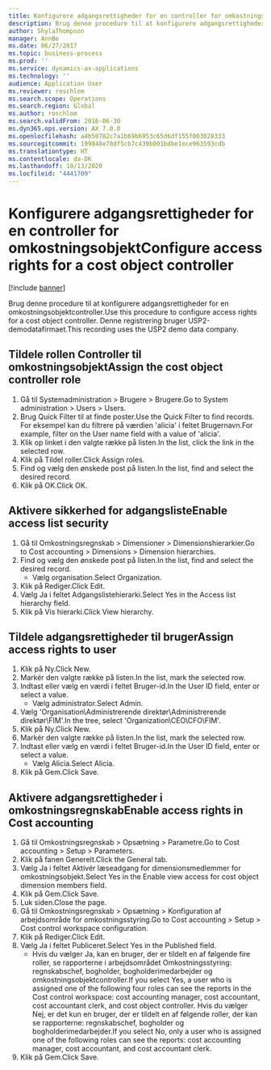 ```yaml
---
title: Konfigurere adgangsrettigheder for en controller for omkostningsobjekt
description: Brug denne procedure til at konfigurere adgangsrettigheder for en omkostningsobjektcontroller.
author: ShylaThompson
manager: AnnBe
ms.date: 06/27/2017
ms.topic: business-process
ms.prod: ''
ms.service: dynamics-ax-applications
ms.technology: ''
audience: Application User
ms.reviewer: roschlom
ms.search.scope: Operations
ms.search.region: Global
ms.author: roschlom
ms.search.validFrom: 2016-06-30
ms.dyn365.ops.version: AX 7.0.0
ms.openlocfilehash: a4b50782c7a1b69b6953c65d6df155f003028333
ms.sourcegitcommit: 199848e78df5cb7c439b001bdbe1ece963593cdb
ms.translationtype: HT
ms.contentlocale: da-DK
ms.lasthandoff: 10/13/2020
ms.locfileid: "4441709"
---
```

# <a name="configure-access-rights-for-a-cost-object-controller"></a><span data-ttu-id="cb5e4-103">Konfigurere adgangsrettigheder for en controller for omkostningsobjekt</span><span class="sxs-lookup"><span data-stu-id="cb5e4-103">Configure access rights for a cost object controller</span></span>

[!include [banner](../../includes/banner.md)]

<span data-ttu-id="cb5e4-104">Brug denne procedure til at konfigurere adgangsrettigheder for en omkostningsobjektcontroller.</span><span class="sxs-lookup"><span data-stu-id="cb5e4-104">Use this procedure to configure access rights for a cost object controller.</span></span> <span data-ttu-id="cb5e4-105">Denne registrering bruger USP2-demodatafirmaet.</span><span class="sxs-lookup"><span data-stu-id="cb5e4-105">This recording uses the USP2 demo data company.</span></span>


## <a name="assign-the-cost-object-controller-role"></a><span data-ttu-id="cb5e4-106">Tildele rollen Controller til omkostningsobjekt</span><span class="sxs-lookup"><span data-stu-id="cb5e4-106">Assign the cost object controller role</span></span>
1. <span data-ttu-id="cb5e4-107">Gå til Systemadministration > Brugere > Brugere.</span><span class="sxs-lookup"><span data-stu-id="cb5e4-107">Go to System administration > Users > Users.</span></span>
2. <span data-ttu-id="cb5e4-108">Brug Quick Filter til at finde poster.</span><span class="sxs-lookup"><span data-stu-id="cb5e4-108">Use the Quick Filter to find records.</span></span> <span data-ttu-id="cb5e4-109">For eksempel kan du filtrere på værdien 'alicia' i feltet Brugernavn.</span><span class="sxs-lookup"><span data-stu-id="cb5e4-109">For example, filter on the User name field with a value of 'alicia'.</span></span>
3. <span data-ttu-id="cb5e4-110">Klik op linket i den valgte række på listen.</span><span class="sxs-lookup"><span data-stu-id="cb5e4-110">In the list, click the link in the selected row.</span></span>
4. <span data-ttu-id="cb5e4-111">Klik på Tildel roller.</span><span class="sxs-lookup"><span data-stu-id="cb5e4-111">Click Assign roles.</span></span>
5. <span data-ttu-id="cb5e4-112">Find og vælg den ønskede post på listen.</span><span class="sxs-lookup"><span data-stu-id="cb5e4-112">In the list, find and select the desired record.</span></span>
6. <span data-ttu-id="cb5e4-113">Klik på OK.</span><span class="sxs-lookup"><span data-stu-id="cb5e4-113">Click OK.</span></span>

## <a name="enable-access-list-security"></a><span data-ttu-id="cb5e4-114">Aktivere sikkerhed for adgangsliste</span><span class="sxs-lookup"><span data-stu-id="cb5e4-114">Enable access list security</span></span>
1. <span data-ttu-id="cb5e4-115">Gå til Omkostningsregnskab > Dimensioner > Dimensionshierarkier.</span><span class="sxs-lookup"><span data-stu-id="cb5e4-115">Go to Cost accounting > Dimensions > Dimension hierarchies.</span></span>
2. <span data-ttu-id="cb5e4-116">Find og vælg den ønskede post på listen.</span><span class="sxs-lookup"><span data-stu-id="cb5e4-116">In the list, find and select the desired record.</span></span>
    * <span data-ttu-id="cb5e4-117">Vælg organisation.</span><span class="sxs-lookup"><span data-stu-id="cb5e4-117">Select Organization.</span></span>  
3. <span data-ttu-id="cb5e4-118">Klik på Rediger.</span><span class="sxs-lookup"><span data-stu-id="cb5e4-118">Click Edit.</span></span>
4. <span data-ttu-id="cb5e4-119">Vælg Ja i feltet Adgangslistehierarki.</span><span class="sxs-lookup"><span data-stu-id="cb5e4-119">Select Yes in the Access list hierarchy field.</span></span>
5. <span data-ttu-id="cb5e4-120">Klik på Vis hierarki.</span><span class="sxs-lookup"><span data-stu-id="cb5e4-120">Click View hierarchy.</span></span>

## <a name="assign-access-rights-to-user"></a><span data-ttu-id="cb5e4-121">Tildele adgangsrettigheder til bruger</span><span class="sxs-lookup"><span data-stu-id="cb5e4-121">Assign access rights to user</span></span>
1. <span data-ttu-id="cb5e4-122">Klik på Ny.</span><span class="sxs-lookup"><span data-stu-id="cb5e4-122">Click New.</span></span>
2. <span data-ttu-id="cb5e4-123">Markér den valgte række på listen.</span><span class="sxs-lookup"><span data-stu-id="cb5e4-123">In the list, mark the selected row.</span></span>
3. <span data-ttu-id="cb5e4-124">Indtast eller vælg en værdi i feltet Bruger-id.</span><span class="sxs-lookup"><span data-stu-id="cb5e4-124">In the User ID field, enter or select a value.</span></span>
    * <span data-ttu-id="cb5e4-125">Vælg administrator.</span><span class="sxs-lookup"><span data-stu-id="cb5e4-125">Select Admin.</span></span>  
4. <span data-ttu-id="cb5e4-126">Vælg 'Organisation\Administrerende direktør\Administrerende direktør\FIM'.</span><span class="sxs-lookup"><span data-stu-id="cb5e4-126">In the tree, select 'Organization\CEO\CFO\FIM'.</span></span>
5. <span data-ttu-id="cb5e4-127">Klik på Ny.</span><span class="sxs-lookup"><span data-stu-id="cb5e4-127">Click New.</span></span>
6. <span data-ttu-id="cb5e4-128">Markér den valgte række på listen.</span><span class="sxs-lookup"><span data-stu-id="cb5e4-128">In the list, mark the selected row.</span></span>
7. <span data-ttu-id="cb5e4-129">Indtast eller vælg en værdi i feltet Bruger-id.</span><span class="sxs-lookup"><span data-stu-id="cb5e4-129">In the User ID field, enter or select a value.</span></span>
    * <span data-ttu-id="cb5e4-130">Vælg Alicia.</span><span class="sxs-lookup"><span data-stu-id="cb5e4-130">Select Alicia.</span></span>  
8. <span data-ttu-id="cb5e4-131">Klik på Gem.</span><span class="sxs-lookup"><span data-stu-id="cb5e4-131">Click Save.</span></span>

## <a name="enable-access-rights-in-cost-accounting"></a><span data-ttu-id="cb5e4-132">Aktivere adgangsrettigheder i omkostningsregnskab</span><span class="sxs-lookup"><span data-stu-id="cb5e4-132">Enable access rights in Cost accounting</span></span>
1. <span data-ttu-id="cb5e4-133">Gå til Omkostningsregnskab > Opsætning > Parametre.</span><span class="sxs-lookup"><span data-stu-id="cb5e4-133">Go to Cost accounting > Setup > Parameters.</span></span>
2. <span data-ttu-id="cb5e4-134">Klik på fanen Generelt.</span><span class="sxs-lookup"><span data-stu-id="cb5e4-134">Click the General tab.</span></span>
3. <span data-ttu-id="cb5e4-135">Vælg Ja i feltet Aktivér læseadgang for dimensionsmedlemmer for omkostningsobjekt.</span><span class="sxs-lookup"><span data-stu-id="cb5e4-135">Select Yes in the Enable view access for cost object dimension members field.</span></span>
4. <span data-ttu-id="cb5e4-136">Klik på Gem.</span><span class="sxs-lookup"><span data-stu-id="cb5e4-136">Click Save.</span></span>
5. <span data-ttu-id="cb5e4-137">Luk siden.</span><span class="sxs-lookup"><span data-stu-id="cb5e4-137">Close the page.</span></span>
6. <span data-ttu-id="cb5e4-138">Gå til Omkostningsregnskab > Opsætning > Konfiguration af arbejdsområde for omkostningsstyring.</span><span class="sxs-lookup"><span data-stu-id="cb5e4-138">Go to Cost accounting > Setup > Cost control workspace configuration.</span></span>
7. <span data-ttu-id="cb5e4-139">Klik på Rediger.</span><span class="sxs-lookup"><span data-stu-id="cb5e4-139">Click Edit.</span></span>
8. <span data-ttu-id="cb5e4-140">Vælg Ja i feltet Publiceret.</span><span class="sxs-lookup"><span data-stu-id="cb5e4-140">Select Yes in the Published field.</span></span>
    * <span data-ttu-id="cb5e4-141">Hvis du vælger Ja, kan en bruger, der er tildelt en af følgende fire roller, se rapporterne i arbejdsområdet Omkostningsstyring: regnskabschef, bogholder, bogholderimedarbejder og omkostningsobjektcontroller.</span><span class="sxs-lookup"><span data-stu-id="cb5e4-141">If you select Yes, a user who is assigned one of the following four roles can see the reports in the Cost control workspace: cost accounting manager, cost accountant, cost accountant clerk, and cost object controller.</span></span> <span data-ttu-id="cb5e4-142">Hvis du vælger Nej, er det kun en bruger, der er tildelt en af følgende roller, der kan se rapporterne: regnskabschef, bogholder og bogholderimedarbejder.</span><span class="sxs-lookup"><span data-stu-id="cb5e4-142">If you select No, only a user who is assigned one of the following roles can see the reports: cost accounting manager, cost accountant, and cost accountant clerk.</span></span>    
9. <span data-ttu-id="cb5e4-143">Klik på Gem.</span><span class="sxs-lookup"><span data-stu-id="cb5e4-143">Click Save.</span></span>

